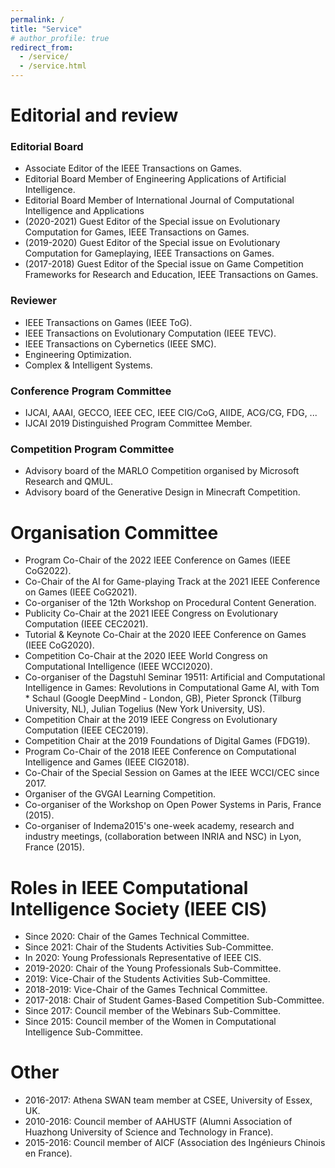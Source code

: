 ```yaml
---
permalink: /
title: "Service"
# author_profile: true
redirect_from: 
  - /service/
  - /service.html
---
```


Editorial and review
=====

### Editorial Board

* Associate Editor of the IEEE Transactions on Games.
* Editorial Board Member of Engineering Applications of Artificial Intelligence.
* Editorial Board Member of International Journal of Computational Intelligence and Applications
* (2020-2021) Guest Editor of the Special issue on Evolutionary Computation for Games, IEEE Transactions on Games.
* (2019-2020) Guest Editor of the Special issue on Evolutionary Computation for Gameplaying, IEEE Transactions on Games.
* (2017-2018) Guest Editor of the Special issue on Game Competition Frameworks for Research and Education, IEEE Transactions on Games.

### Reviewer

* IEEE Transactions on Games (IEEE ToG).
* IEEE Transactions on Evolutionary Computation (IEEE TEVC).
* IEEE Transactions on Cybernetics (IEEE SMC).
* Engineering Optimization.
* Complex & Intelligent Systems.

### Conference Program Committee

* IJCAI, AAAI, GECCO, IEEE CEC, IEEE CIG/CoG, AIIDE, ACG/CG, FDG, ...
* IJCAI 2019 Distinguished Program Committee Member.

### Competition Program Committee

* Advisory board of the MARLO Competition organised by Microsoft Research and QMUL.
* Advisory board of the Generative Design in Minecraft Competition.

Organisation Committee
=====

* Program Co-Chair of the 2022 IEEE Conference on Games (IEEE CoG2022).
* Co-Chair of the AI for Game-playing Track at the 2021 IEEE Conference on Games (IEEE CoG2021).
* Co-organiser of the 12th Workshop on Procedural Content Generation.
* Publicity Co-Chair at the 2021 IEEE Congress on Evolutionary Computation (IEEE CEC2021).
* Tutorial & Keynote Co-Chair at the 2020 IEEE Conference on Games (IEEE CoG2020).
* Competition Co-Chair at the 2020 IEEE World Congress on Computational Intelligence (IEEE WCCI2020).
* Co-organiser of the Dagstuhl Seminar 19511: Artificial and Computational Intelligence in Games: Revolutions in Computational Game AI, with Tom * Schaul (Google DeepMind - London, GB), Pieter Spronck (Tilburg University, NL), Julian Togelius (New York University, US).
* Competition Chair at the 2019 IEEE Congress on Evolutionary Computation (IEEE CEC2019).
* Competition Chair at the 2019 Foundations of Digital Games (FDG19).
* Program Co-Chair of the 2018 IEEE Conference on Computational Intelligence and Games (IEEE CIG2018).
* Co-Chair of the Special Session on Games at the IEEE WCCI/CEC since 2017.
* Organiser of the GVGAI Learning Competition.
* Co-organiser of the Workshop on Open Power Systems in Paris, France (2015).
* Co-organiser of Indema2015's one-week academy, research and industry meetings, (collaboration between INRIA and NSC) in Lyon, France (2015).

Roles in IEEE Computational Intelligence Society (IEEE CIS)
=====

* Since 2020: Chair of the Games Technical Committee.
* Since 2021: Chair of the Students Activities Sub-Committee.
* In 2020: Young Professionals Representative of IEEE CIS.
* 2019-2020: Chair of the Young Professionals Sub-Committee.
* 2019: Vice-Chair of the Students Activities Sub-Committee.
* 2018-2019: Vice-Chair of the Games Technical Committee.
* 2017-2018: Chair of Student Games-Based Competition Sub-Committee.
* Since 2017: Council member of the Webinars Sub-Committee.
* Since 2015: Council member of the Women in Computational Intelligence Sub-Committee.

Other
=====

* 2016-2017: Athena SWAN team member at CSEE, University of Essex, UK.
* 2010-2016: Council member of AAHUSTF (Alumni Association of Huazhong University of Science and Technology in France).
* 2015-2016: Council member of AICF (Association des Ingénieurs Chinois en France).